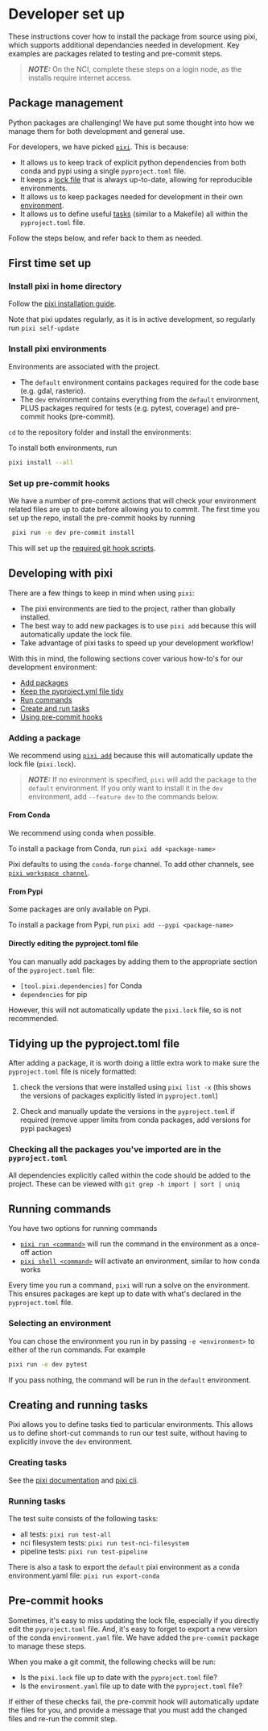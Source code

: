 # Developer set up

These instructions cover how to install the package from source using pixi, which supports additional dependancies needed in development.
Key examples are packages related to testing and pre-commit steps.

> **_NOTE:_**  On the NCI, complete these steps on a login node, as the installs require internet access.

## Package management
Python packages are challenging! 
We have put some thought into how we manage them for both development and general use.

For developers, we have picked [`pixi`](https://pixi.sh/latest/).
This is because:
* It allows us to keep track of explicit python dependencies from both conda and pypi using a single `pyproject.toml` file.
* It keeps a [lock file](https://pixi.sh/latest/workspace/lockfile/) that is always up-to-date, allowing for reproducible environments.
* It allows us to keep packages needed for development in their own [environment](https://pixi.sh/latest/workspace/environment/).
* It allows us to define useful [tasks](https://pixi.sh/latest/workspace/advanced_tasks/) (similar to a Makefile) all within the `pyproject.toml` file.

Follow the steps below, and refer back to them as needed.

## First time set up

### Install pixi in home directory
Follow the [pixi installation guide](https://pixi.sh/latest/#installation).

Note that pixi updates regularly, as it is in active development, so regularly run `pixi self-update`

### Install pixi environments
Environments are associated with the project.

* The `default` environment contains packages required for the code base (e.g. gdal, rasterio).
* The `dev` environment contains everything from the `default` environment, PLUS packages required for tests (e.g. pytest, coverage) and pre-commit hooks (pre-commit).

`cd` to the repository folder and install the environments:

To install both environments, run
```bash
pixi install --all
```

### Set up pre-commit hooks
We have a number of pre-commit actions that will check your environment related files are up to date before allowing you to commit.
The first time you set up the repo, install the pre-commit hooks by running 

```bash
 pixi run -e dev pre-commit install
 ```

 This will set up the [required git hook scripts](https://pre-commit.com/#3-install-the-git-hook-scripts). 

## Developing with pixi
There are a few things to keep in mind when using `pixi`:

* The pixi environments are tied to the project, rather than globally installed.
* The best way to add new packages is to use `pixi add` because this will automatically update the lock file.
* Take advantage of pixi tasks to speed up your development workflow!

With this in mind, the following sections cover various how-to's for our development environment:

* [Add packages](#adding-a-package)
* [Keep the pyproject.yml file tidy](#tidying-up-the-pyprojecttoml-file)
* [Run commands](#running-commands)
* [Create and run tasks](#creating-and-running-tasks)
* [Using pre-commit hooks](#pre-commit-hooks)

### Adding a package

We recommend using [`pixi add`](https://pixi.sh/latest/reference/cli/pixi/add/) because this will automatically update the lock file (`pixi.lock`).

> **_NOTE:_** If no evironment is specified, `pixi` will add the package to the `default` environment.
> If you only want to install it in the `dev` environment, add `--feature dev` to the commands below.

#### From Conda
We recommend using conda when possible.

To install a package from Conda, run `pixi add <package-name>`

Pixi defaults to using the `conda-forge` channel.
To add other channels, see [`pixi workspace channel`](https://pixi.sh/latest/reference/cli/pixi/workspace/channel/).

#### From Pypi
Some packages are only available on Pypi. 

To install a package from Pypi, run `pixi add --pypi <package-name>`

#### Directly editing the pyproject.toml file
You can manually add packages by adding them to the appropriate section of the `pyproject.toml` file:
* `[tool.pixi.dependencies]` for Conda
* `dependencies` for pip

However, this will not automatically update the `pixi.lock` file, so is not recommended.

## Tidying up the pyproject.toml file
After adding a package, it is worth doing a little extra work to make sure the `pyproject.toml` file is nicely formatted:

1. check the versions that were installed using `pixi list -x` (this shows the versions of packages explicitly listed in `pyproject.toml`)

1. Check and manually update the versions in the `pyproject.toml` if required (remove upper limits from conda packages, add versions for pypi packages)

### Checking all the packages you've imported are in the `pyproject.toml`

All dependencies explicitly called within the code should be added to the project. These can be viewed with `git grep -h import | sort | uniq`

## Running commands
You have two options for running commands
* [`pixi run <command>`](http://pixi.sh/latest/reference/cli/pixi/run/) will run the command in the environment as a once-off action
* [`pixi shell <command>`](https://pixi.sh/latest/reference/cli/pixi/shell/) will activate an environment, similar to how conda works

Every time you run a command, `pixi` will run a solve on the environment. 
This ensures packages are kept up to date with what's declared in the `pyproject.toml` file. 

### Selecting an environment
You can chose the environment you run in by passing `-e <environment>` to either of the run commands. For example
```bash
pixi run -e dev pytest
```

If you pass nothing, the command will be run in the `default` environment. 

## Creating and running tasks
Pixi allows you to define tasks tied to particular environments.
This allows us to define short-cut commands to run our test suite, without having to explicitly invove the `dev` environment. 

### Creating tasks
See the [pixi documentation](https://pixi.sh/latest/workspace/advanced_tasks/) and [pixi cli](https://pixi.sh/latest/reference/cli/pixi/task/).

### Running tasks
The test suite consists of the following tasks:
* all tests: `pixi run test-all`
* nci filesystem tests: `pixi run test-nci-filesystem`
* pipeline tests: `pixi run test-pipeline`

There is also a task to export the `default` pixi environment as a conda environment.yaml file: `pixi run export-conda`

## Pre-commit hooks
Sometimes, it's easy to miss updating the lock file, especially if you directly edit the `pyproject.toml` file. 
And, it's easy to forget to export a new version of the conda `environment.yaml` file.
We have added the `pre-commit` package to manage these steps.

When you make a git commit, the following checks will be run:
* Is the `pixi.lock` file up to date with the `pyproject.toml` file?
* Is the `environment.yaml` file up to date with the `pyproject.toml` file?

If either of these checks fail, the pre-commit hook will automatically update the files for you, and provide a message that you must add the changed files and re-run the commit step. 